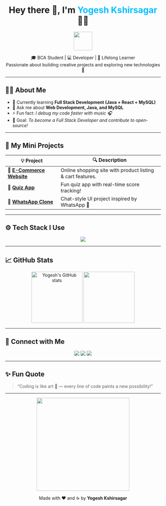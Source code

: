 <!-- ✨ Animated Profile README for YogShri ✨ -->

<h1 align="center">Hey there 👋, I'm <span style="color:#00bfff;">Yogesh Kshirsagar</span> 🧑‍💻</h1>

<p align="center">
  <img src="https://media.giphy.com/media/hvRJCLFzcasrR4ia7z/giphy.gif" width="60">
</p>

<p align="center">
  🎓 BCA Student | 💻 Developer | 🌈 Lifelong Learner <br>
  Passionate about building creative projects and exploring new technologies 🚀
</p>

---

## 🦸‍♂️ About Me

- 🌱 Currently learning **Full Stack Development (Java + React + MySQL)**
- 💬 Ask me about **Web Development, Java, and MySQL**
- ⚡ Fun fact: *I debug my code faster with music 🎧*
- 🎯 Goal: *To become a Full Stack Developer and contribute to open-source!*

---

## 🧩 My Mini Projects

| 💡 Project | 🔍 Description |
|------------|----------------|
| 🛒 [**E-Commerce Website**](#) | Online shopping site with product listing & cart features. |
| 🧠 [**Quiz App**](#) | Fun quiz app with real-time score tracking! |
| 💬 [**WhatsApp Clone**](#) | Chat-style UI project inspired by WhatsApp 💚 |

---

## ⚙️ Tech Stack I Use

<p align="center">
  <img src="https://skillicons.dev/icons?i=html,css,js,java,mysql,bootstrap,git,github,vscode" />
</p>

---

## 📈 GitHub Stats

<p align="center">
  <img src="https://github-readme-stats.vercel.app/api?username=YogShri&show_icons=true&theme=tokyonight" alt="Yogesh's GitHub stats" height="165" />
  <img src="https://github-readme-streak-stats.herokuapp.com/?user=YogShri&theme=tokyonight" height="165" />
</p>

---

## 🌟 Connect with Me

<p align="center">
  <a href="https://github.com/YogShri"><img src="https://img.shields.io/badge/GitHub-000000?style=for-the-badge&logo=github&logoColor=white" /></a>
  <a href="mailto:Yogeshgk200@gmail.com"><img src="https://img.shields.io/badge/Email-D14836?style=for-the-badge&logo=gmail&logoColor=white" /></a>
  <a href="https://www.linkedin.com/in/yogeshkshirsagar28"><img src="https://img.shields.io/badge/LinkedIn-0A66C2?style=for-the-badge&logo=linkedin&logoColor=white" /></a>
</p>

---

## ✨ Fun Quote

> “Coding is like art 🎨 — every line of code paints a new possibility!”

---

<p align="center">
  <img src="https://media.giphy.com/media/coxQHKASG60HrHtvkt/giphy.gif" width="300">
</p>

<p align="center">
  Made with ❤️ and ☕ by <b>Yogesh Kshirsagar</b>  
</p>
